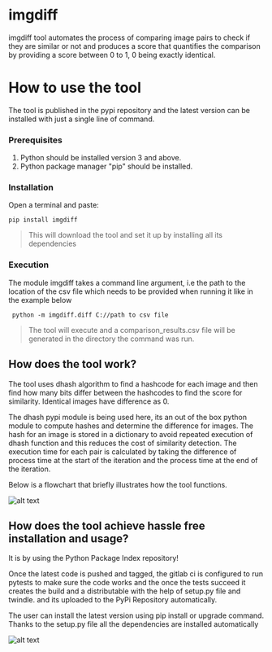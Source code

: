 


# imgdiff

imgdiff tool automates the process of comparing image pairs to check if they are similar or not and produces a score that quantifies the comparison by providing a score between 0 to 1, 0 being exactly identical. 


# How to use the tool

The tool is published in the pypi repository and the latest version can be installed with just a single line of command.

### Prerequisites 
1. Python should be installed version 3 and above.
2. Python package manager "pip" should be installed.
### Installation
Open a terminal and paste:

`pip install imgdiff` 

>This will download the tool and set it up by installing all its dependencies 

### Execution
The module imgdiff takes a command line argument, i.e the path to the location of the csv file which needs to be provided when running it like in the example below

``  python -m imgdiff.diff C://path to csv file ``
>The tool will execute and a comparison_results.csv file will be generated in the directory the command was run.

## How does the tool work?

The tool uses dhash algorithm to find a hashcode for each image and then find how many bits differ between the hashcodes to find the score for similarity. Identical images have 
difference as 0.

The dhash pypi module is being used here, its an out of the box python module to compute hashes and determine the difference for images.
The hash for an image is stored in a dictionary to avoid repeated execution of dhash function and this reduces the cost of similarity detection.
The execution time for each pair is calculated by taking the difference of process time at the start of the iteration and the process time at the end of the iteration.

Below is a flowchart that briefly illustrates how the tool functions.


![alt text](https://inse-6250-40082192.s3.amazonaws.com/imgdiff+flow+chart.jpg)


## How does the tool achieve hassle free installation and usage?

It is by using the Python Package Index repository!

Once the latest code is pushed and tagged, the gitlab ci is configured to run pytests to make sure the code works and the once the tests succeed it creates the build and a distributable with the help of setup.py file and twindle.
and its uploaded to the PyPi Repository automatically.

The user can install the latest version using pip install or upgrade command. Thanks to the setup.py file all the dependencies are installed automatically 

![alt text](https://inse-6250-40082192.s3.amazonaws.com/pipeline_flowchart.jpg)